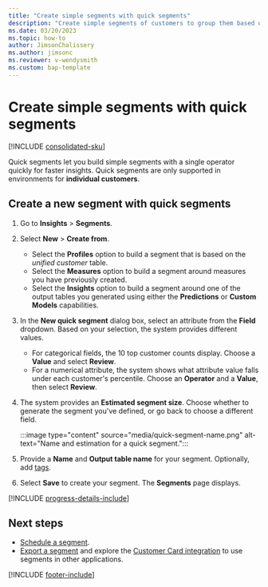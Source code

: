```yaml
---
title: "Create simple segments with quick segments"
description: "Create simple segments of customers to group them based on various attributes."
ms.date: 03/20/2023
ms.topic: how-to
author: JimsonChalissery
ms.author: jimsonc
ms.reviewer: v-wendysmith
ms.custom: bap-template
---
```


# Create simple segments with quick segments

[!INCLUDE [consolidated-sku](./includes/consolidated-sku.md)]

Quick segments let you build simple segments with a single operator quickly for faster insights. Quick segments are only supported in environments for **individual customers**.

## Create a new segment with quick segments

1. Go to **Insights** > **Segments**.

1. Select **New** > **Create from**.
   - Select the **Profiles** option to build a segment that is based on the *unified customer* table.
   - Select the **Measures** option to build a segment around measures you have previously created.
   - Select the **Insights** option to build a segment around one of the output tables you generated using either the **Predictions** or **Custom Models** capabilities.

1. In the **New quick segment** dialog box, select an attribute from the **Field** dropdown. Based on your selection, the system provides different values.
   - For categorical fields, the 10 top customer counts display. Choose a **Value** and select **Review**.
   - For a numerical attribute, the system shows what attribute value falls under each customer's percentile. Choose an **Operator** and a **Value**, then select **Review**.

1. The system provides an **Estimated segment size**. Choose whether to generate the segment you've defined, or go back to choose a different field.

   :::image type="content" source="media/quick-segment-name.png" alt-text="Name and estimation for a quick segment.":::

1. Provide a **Name** and **Output table name** for your segment. Optionally, add [tags](work-with-tags-columns.md#manage-tags).

1. Select **Save** to create your segment. The **Segments** page displays.

[!INCLUDE [progress-details-include](includes/progress-details-pane.md)]

## Next steps

- [Schedule a segment](segments-schedule.md).
- [Export a segment](export-manage.md) and explore the [Customer Card integration](customer-card-add-in.md) to use segments in other applications.

[!INCLUDE [footer-include](includes/footer-banner.md)]
